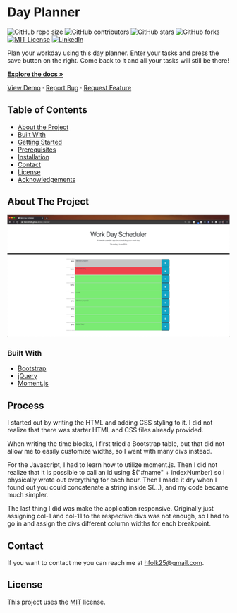# Day Planner
<!--- These are examples. See https://shields.io for others or to customize this set of shields. You might want to include dependencies, project status and licence info here --->
![GitHub repo size](https://img.shields.io/github/repo-size/hannahfolk/day-planner)
![GitHub contributors](https://img.shields.io/github/contributors/hannahfolk/day-planner)
![GitHub stars](https://img.shields.io/github/stars/hannahfolk/day-planner?style=social)
![GitHub forks](https://img.shields.io/github/forks/hannahfolk/day-planner?style=social)
[![MIT License][license-shield]][license-url]
[![LinkedIn][linkedin-shield]][linkedin-url]
    
Plan your workday using this day planner. Enter your tasks and press the save button on the right. Come back to it and all your tasks will still be there!
    
<a href="https://github.com/hannahfolk/day-planner"><strong>Explore the docs »</strong></a>
    
<a href="https://hannahfolk/github.io/day-planner">View Demo</a>
·
<a href="https://github.com/hannahfolk/day-planner/issues">Report Bug</a>
·
<a href="https://github.com/hannahfolk/day-planner/issues">Request Feature</a>
    
<!-- TABLE OF CONTENTS -->
## Table of Contents
    
* [About the Project](#about-the-project)
* [Built With](#built-with)
* [Getting Started](#getting-started)
* [Prerequisites](#prerequisites)
* [Installation](#installation)
* [Contact](#contact)
* [License](#license)
* [Acknowledgements](#acknowledgements)
    
<!-- ABOUT THE PROJECT -->
## About The Project
    
[![Product Name Screen Shot][product-screenshot]]()
    
    
### Built With
    
* [Bootstrap](https://getbootstrap.com/)
* [jQuery](https://jquery.com/)
* [Moment.js](https://momentjs.com/)
    
## Process
    
I started out by writing the HTML and adding CSS styling to it. I did not realize that there was starter HTML and CSS files already provided.

When writing the time blocks, I first tried a Bootstrap table, but that did not allow me to easily customize widths, so I went with many divs instead.

For the Javascript, I had to learn how to utilize moment.js. Then I did not realize that it is possible to call an id using $("#name" + indexNumber) so I physically wrote out everything for each hour. Then I made it dry when I found out you could concatenate a string inside $(...), and my code became much simpler.

The last thing I did was make the application responsive. Originally just assigning col-1 and col-11 to the respective divs was not enough, so I had to go in and assign the divs different column widths for each breakpoint.
    
    
## Contact
    
If you want to contact me you can reach me at [hfolk25@gmail.com](hfolk25@gmail.com).
    
    
## License
<!--- If you're not sure which open license to use see https://choosealicense.com/--->
        
This project uses the [MIT][license-url] license.
    
    
<!-- MARKDOWN LINKS & IMAGES -->
<!-- https://www.markdownguide.org/basic-syntax/#reference-style-links -->
[repo-size-shield]: https://img.shields.io/github/repo-size/hannahfolk/day-planner
[contributors-shield]: https://img.shields.io/github/contributors/hannahfolk/day-planner
[contributors-url]: https://github.com/hannahfolk/day-planner/graphs/contributors
[forks-shield]: https://img.shields.io/github/forks/hannahfolk/day-planner
[forks-url]: https://github.com/hannahfolk/day-planner/network/members
[stars-shield]: https://img.shields.io/github/stars/hannahfolk/day-planner?style=social
[stars-url]: https://github.com/hannahfolk/day-planner/stargazers
[issues-shield]: https://img.shields.io/github/issues/hannahfolk/day-planner
[issues-url]: https://github.com/hannahfolk/day-planner/issues
[license-shield]: https://img.shields.io/github/license/hannahfolk/day-planner?style=flat-square
[license-url]: https://github.com/hannahfolk/day-planner/blob/master/LICENSE.txt
[linkedin-shield]: https://img.shields.io/badge/-LinkedIn-black.svg?&logo=linkedin&colorB=555
[linkedin-url]: https://linkedin.com/in/hannahfolk
[product-screenshot]: images/day-planner-screenshot.png